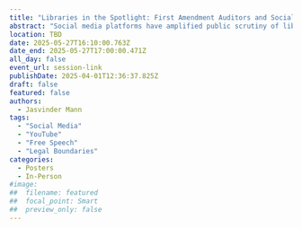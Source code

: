 ```yaml
---
title: "Libraries in the Spotlight: First Amendment Auditors and Social Media Commentary"
abstract: "Social media platforms have amplified public scrutiny of libraries, as First Amendment auditors (FAAs) record their interactions to test constitutional boundaries. These encounters spark debates over the balance between free speech and maintaining an inclusive, orderly environment. Through an analysis of 300 YouTube comments on FAA-library interactions, this study highlights polarized public reactions influenced by selective video editing and algorithm-driven echo chambers. While auditors bring attention to issues of transparency, their confrontational tactics often challenge the core mission of libraries. The findings emphasize the importance of clear policies, staff training, and strategies to address the complexities of digital accountability."
location: TBD
date: 2025-05-27T16:10:00.763Z
date_end: 2025-05-27T17:00:00.471Z
all_day: false
event_url: session-link
publishDate: 2025-04-01T12:36:37.825Z
draft: false
featured: false
authors:
  - Jasvinder Mann
tags:
  - "Social Media"
  - "YouTube"
  - "Free Speech"
  - "Legal Boundaries"
categories:
  - Posters
  - In-Person
#image:
##  filename: featured
##  focal_point: Smart
##  preview_only: false
---
```

